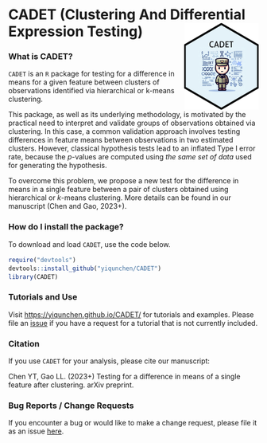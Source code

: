 # CADET (Clustering And Differential Expression Testing)  <img src="./cadet_sticker.png" align="right" width="150px"/>

### What is CADET?

`CADET` is an `R` package for testing for a difference in means for a given feature 
between clusters of observations identified via hierarchical or k-means clustering.

This package, as well as its underlying methodology, is motivated by the practical need to interpret and validate groups of observations obtained via clustering. In this case, a common validation approach involves testing differences in feature means between observations in two estimated clusters. However, classical hypothesis tests lead to an inflated Type I error rate, because the $p$-values are computed using *the same set of data* used for generating the hypothesis. 

To overcome this problem, we propose a new test for the difference in means in a single feature between a pair of clusters obtained using hierarchical or $k$-means clustering. More details can be found in our manuscript (Chen and Gao, 2023+).

### How do I install the package?

To download and load `CADET`, use the code below.
```r
require("devtools")
devtools::install_github("yiqunchen/CADET")
library(CADET)
```

### Tutorials and Use

Visit https://yiqunchen.github.io/CADET/ for tutorials and examples. Please file an [issue](https://github.com/yiqunchen/CADET/issues) if you have a request for a tutorial that is not currently included.


### Citation

If you use `CADET` for your analysis, please cite our manuscript:

Chen YT,  Gao LL. (2023+) Testing for a difference in means of a single feature after clustering. arXiv preprint.

### Bug Reports / Change Requests

If you encounter a bug or would like to make a change request, please file it as an issue [here](https://github.com/yiqunchen/CADET/issues).

